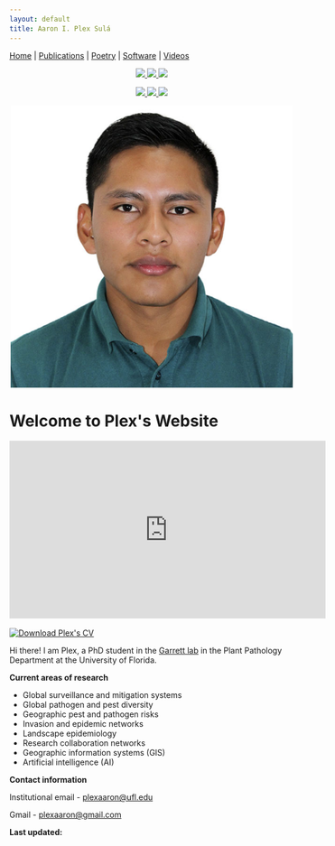 ```yaml
---
layout: default
title: Aaron I. Plex Sulá
---
```


<nav>
    <a href="index.html">Home</a> |
    <a href="publications.html">Publications</a> |
    <a href="poetry.html">Poetry</a> |
    <a href="software.html">Software</a> |
    <a href="videos.html">Videos</a>
</nav>

<!-- Social Media Buttons -->
<p align="center">
    <a href="https://scholar.google.com/citations?user=t1kkSGQAAAAJ&hl=en" target="_blank">
        <img src="https://img.shields.io/badge/Google%20Scholar-Profile-blue?style=for-the-badge&logo=google-scholar">
    </a>
    <a href="https://www.linkedin.com/in/aaron-i-plex-sula-3a461627b/">
        <img src="https://img.shields.io/badge/LinkedIn-Connect-blue?style=for-the-badge&logo=linkedin">
    </a>
    <a href="https://www.researchgate.net/profile/Aaron-Plex-2?ev=hdr_xprf" target="_blank">
        <img src="https://img.shields.io/badge/ResearchGate-Profile-green?style=for-the-badge&logo=researchgate">
    </a>
</p>

<p align="center">
    <a href="https://github.com/AaronPlex" target="_blank">
        <img src="https://img.shields.io/badge/GitHub-View%20on%20GitHub-black?style=for-the-badge&logo=github">
    </a>
    <a href="https://x.com/PlexAaron" target="_blank">
        <img src="https://img.shields.io/badge/X-Follow-black?style=for-the-badge&logo=twitter">
    </a>
    <a href="https://orcid.org/my-orcid?orcid=0000-0001-7317-3090" target="_blank">
        <img src="https://img.shields.io/badge/ORCID-Profile-brightgreen?style=for-the-badge&logo=orcid">
    </a>
</p>

<!-- Profile Picture -->
<p align="center">
    <img src="PlexProfile.JPG" alt="" width="500">
</p>

# Welcome to Plex's Website

<!-- YouTube video -->
<p align="center">
    <iframe width="560" height="315" src="https://www.youtube.com/embed/WyZNBAJ9NAY?si=tp4WwrHF7pNaVKII" 
    title="YouTube video player" frameborder="0" 
    allow="accelerometer; autoplay; clipboard-write; encrypted-media; gyroscope; picture-in-picture; web-share" 
    referrerpolicy="strict-origin-when-cross-origin" allowfullscreen>
    </iframe>
</p>

<!-- Curriculum Vitae PDF -->
[![Download Plex's CV](https://img.shields.io/badge/Download-Plex's_CV-blue?style=for-the-badge&logo=adobe)](PlexCV2025.pdf)

Hi there! I am Plex, a PhD student in the [Garrett lab](https://www.garrettlab.com/) in the Plant Pathology Department at the University of Florida.

**Current areas of research**

 - Global surveillance and mitigation systems
 - Global pathogen and pest diversity
 - Geographic pest and pathogen risks
 - Invasion and epidemic networks
 - Landscape epidemiology
 - Research collaboration networks
 - Geographic information systems (GIS)
 - Artificial intelligence (AI)

**Contact information**

Institutional email - plexaaron@ufl.edu

Gmail - plexaaron@gmail.com

<!-- Update note -->
<p><strong>Last updated:</strong> <span id="last-updated"></span></p>

<script>
    // Get the last modified date of the page
    const lastModified = new Date(document.lastModified);

    // Format it as "Month Day, Year" (e.g., "February 5, 2025")
    const options = { year: 'numeric', month: 'long', day: 'numeric' };
    document.getElementById("last-updated").innerHTML = lastModified.toLocaleDateString('en-US', options);
</script>

